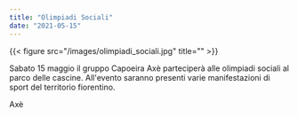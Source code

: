 ```yaml
---
title: "Olimpiadi Sociali"
date: "2021-05-15"
---
```


{{< figure src="/images/olimpiadi_sociali.jpg" title="" >}}

Sabato 15 maggio il gruppo Capoeira Axè parteciperà alle olimpiadi sociali al parco delle cascine.
All'evento saranno presenti varie manifestazioni di sport del territorio fiorentino.

Axè
